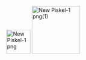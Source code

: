 
<img width="64" height="64" alt="New Piskel-1 png" src="https://github.com/user-attachments/assets/e80b0ab6-debb-4d83-9304-87dcf55a2c18" />
<img width="128" height="128" alt="New Piskel-1 png(1)" src="https://github.com/user-attachments/assets/e5c3c35d-06b2-43d2-be23-3ce42ce63b6e" />
